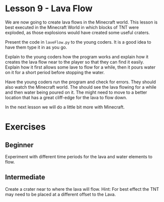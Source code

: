 # Lesson 9 - Lava Flow

We are now going to create lava flows in the Minecraft world. This lesson is best executed in the Minecraft World in which blocks of TNT were exploded, as those explosions would have created some useful craters.

Present the code in `laveFlow.py` to the young coders. It is a good idea to have them type it in as you go.

Explain to the young coders how the program works and explain how it creates the lava flow near to the player so that they can find it easily. Explain how it first allows some lave to flow for a while, then it pours water on it for a short period before stopping the water.

Have the young coders run the program and check for errors. They should also watch the Minecraft world. The should see the lava flowing for a while and then water being poured on it. The might need to move to a better location that has a great cliff-edge for the lava to flow down.

In the next lesson we will do a little bit more with Minecraft.

# Exercises

## Beginner

Experiment with different time periods for the lava and water elements to flow.

## Intermediate

Create a crater near to where the lava will flow. Hint: For best effect the TNT may need to be placed at a different offset to the Lava.
